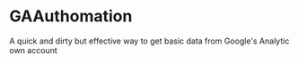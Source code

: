 # GAAuthomation
A quick and dirty but effective way to get basic data from Google's Analytic own account 
